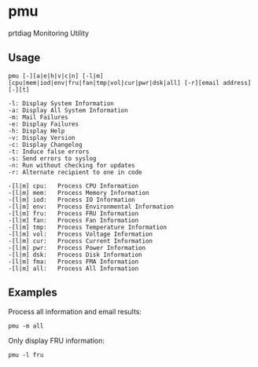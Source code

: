 pmu
===

prtdiag Monitoring Utility

Usage
-----

	pmu [-][a|e|h|v|c|n] [-l|m][cpu|mem|iod|env|fru|fan|tmp|vol|cur|pwr|dsk|all] [-r][email address] [-][t]

	-l: Display System Information
	-a: Display All System Information
	-m: Mail Failures
	-e: Display Failures
	-h: Display Help
	-v: Display Version
	-c: Display Changelog
	-t: Induce false errors
	-s: Send errors to syslog
	-n: Run without checking for updates
	-r: Alternate recipient to one in code

	-[l|m] cpu:   Process CPU Information
	-[l|m] mem:   Process Memory Information
	-[l|m] iod:   Process IO Information
	-[l|m] env:   Process Environmental Information
	-[l|m] fru:   Process FRU Information
	-[l|m] fan:   Process Fan Information
	-[l|m] tmp:   Process Temperature Information
	-[l|m] vol:   Process Voltage Information
	-[l|m] cur:   Process Current Information
	-[l|m] pwr:   Process Power Information
	-[l|m] dsk:   Process Disk Information
	-[l|m] fma:   Process FMA Information
	-[l|m] all:   Process All Information

Examples
--------

Process all information and email results:

	pmu -m all    

Only display FRU information:

	pmu -l fru   

